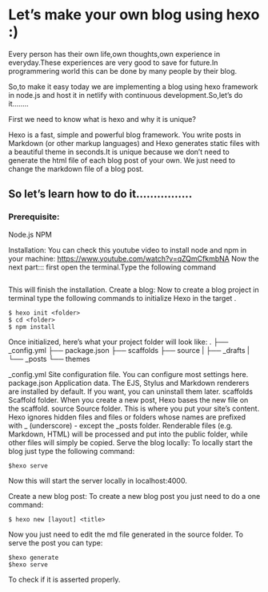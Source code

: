 # Let’s make your own blog using hexo :)

Every person has their own life,own thoughts,own experience in everyday.These experiences are very good to save for future.In programmering world this can be done by many people by their blog.

So,to make it easy today we are implementing a blog using hexo framework in node.js and host it in netlify with continuous development.So,let’s do it……..

First we need to know what is hexo and why it is unique?

Hexo is a fast, simple and powerful blog framework. You write posts in Markdown (or other markup languages) and Hexo generates static files with a beautiful theme in seconds.It is unique because we don’t need to generate the html file of each blog post of your own. We just need to change the markdown file of a blog post.

## So let’s learn how to do it…………….



### Prerequisite:
Node.js
NPM

Installation:
You can check this youtube video to install node and npm in your machine:
https://www.youtube.com/watch?v=qZQmCfkmbNA
Now the next part::: first open the terminal.Type the following command


``` $ npm install -g hexo-cli
```
This will finish the installation.
Create a blog:
Now to create a blog project in terminal type the following commands to initialize Hexo in the target <folder>.
```
$ hexo init <folder>
$ cd <folder>
$ npm install

```
Once initialized, here’s what your project folder will look like:
.
├── _config.yml
├── package.json
├── scaffolds
├── source
|   ├── _drafts
|   └── _posts
└── themes


_config.yml
Site configuration file. You can configure most settings here.
package.json
Application data. The EJS, Stylus and Markdown renderers are installed by default. If you want, you can uninstall them later.
scaffolds
Scaffold folder. When you create a new post, Hexo bases the new file on the scaffold.
source
Source folder. This is where you put your site’s content. Hexo ignores hidden files and files or folders whose names are prefixed with _ (underscore) - except the _posts folder. Renderable files (e.g. Markdown, HTML) will be processed and put into the public folder, while other files will simply be copied.
Serve the blog locally:
To locally start the blog just type the following command:
``` 
$hexo serve
```
Now this will start the server locally in localhost:4000.

Create a new blog post:
To create a new blog post you just need to do a one command:
```
$ hexo new [layout] <title>
```
Now you just need to edit the md file generated in the source folder.
To serve the post you can type:
```
$hexo generate
$hexo serve 
```
To check if it is asserted properly.
